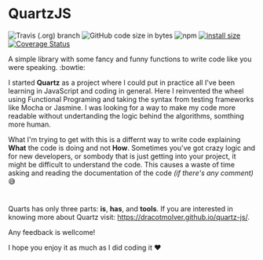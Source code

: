 # QuartzJS

![Travis (.org) branch](https://img.shields.io/travis/DracotMolver/quartz-js/master)
![GitHub code size in bytes](https://img.shields.io/github/languages/code-size/DracotMolver/quartz-js)
![npm](https://img.shields.io/npm/dm/quartzjs)
[![install size](https://packagephobia.now.sh/badge?p=quartzjs)](https://packagephobia.now.sh/result?p=quartzjs)
[![Coverage Status](https://coveralls.io/repos/github/DracotMolver/quartz-js/badge.svg?branch=master)](https://coveralls.io/github/DracotMolver/quartz-js?branch=master)

A simple library with some fancy and funny functions to write code like you were speaking. :bowtie:

I started **Quartz** as a project where I could put in practice all I've been learning in JavaScript and coding in general. Here I reinvented the wheel using Functional Programing and taking the syntax from testing frameworks like Mocha or Jasmine. I was looking for a way to make my code more readable without undertanding the logic behind the algorithms, somthing more human.

What I'm trying to get with this is a differnt way to write code explaining **What** the code is doing and not **How**. Sometimes you've got crazy logic and for new developers, or sombody that is just getting into your project, it might be difficult to understand the code. This causes a waste of time asking and reading the documentation of the code _(if there's any comment)_ :sweat_smile:

#

Quarts has only three parts: **is**, **has**, and **tools**. If you are interested in knowing more about Quartz visit: https://dracotmolver.github.io/quartz-js/.

Any feedback is wellcome!

I hope you enjoy it as much as I did coding it :heart:
